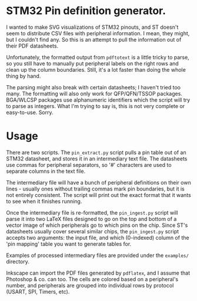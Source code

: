 # STM32 Pin definition generator.

I wanted to make SVG visualizations of STM32 pinouts, and ST doesn't seem to distribute CSV files with peripheral information. I mean, they might, but I couldn't find any. So this is an attempt to pull the information out of their PDF datasheets.

Unfortunately, the formatted output from `pdftotext` is a little tricky to parse, so you still have to manually put peripheral labels on the right rows and clean up the column boundaries. Still, it's a lot faster than doing the whole thing by hand.

The parsing might also break with certain datasheets; I haven't tried too many. The formatting will also only work for QFP/QFN/TSSOP packages. BGA/WLCSP packages use alphanumeric identifiers which the script will try to parse as integers. What I'm trying to say is, this is not very complete or easy-to-use. Sorry.

# Usage

There are two scripts. The `pin_extract.py` script pulls a pin table out of an STM32 datasheet, and stores it in an intermediary text file. The datasheets use commas for peripheral separators, so '#' characters are used to separate columns in the text file.

The intermediary file will have a bunch of peripheral definitions on their own lines - usually ones without trailing commas mark pin boundaries, but it is not entirely consistent. The script will print out the exact format that it wants to see when it finishes running.

Once the intermediary file is re-formatted, the `pin_ingest.py` script will parse it into two LaTeX files designed to go on the top and bottom of a vector image of which peripherals go to which pins on the chip. Since ST's datasheets usually cover several similar chips, the `pin_ingest.py` script accepts two arguments: the input file, and which (0-indexed) column of the 'pin mapping' table you want to generate tables for.

Examples of processed intermediary files are provided under the `examples/` directory.

Inkscape can import the PDF files generated by `pdflatex`, and I assume that Photoshop & co. can too. The cells are colored based on a peripheral's number, and peripherals are grouped into individual rows by protocol (USART, SPI, Timers, etc).
